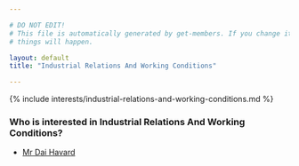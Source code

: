 ```yaml
---

# DO NOT EDIT!
# This file is automatically generated by get-members. If you change it, bad
# things will happen.

layout: default
title: "Industrial Relations And Working Conditions"

---
```


{% include interests/industrial-relations-and-working-conditions.md %}

### Who is interested in Industrial Relations And Working Conditions?


* [Mr Dai Havard](../members/mr-dai-havard.html)
